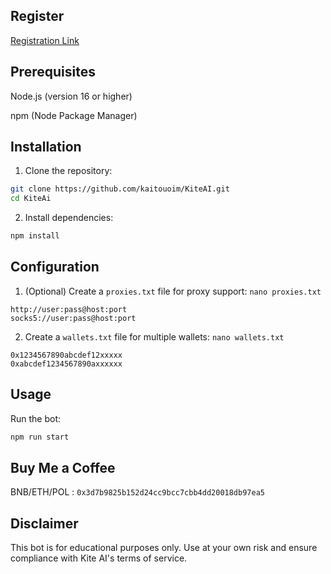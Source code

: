 ## Register 

[Registration Link](https://testnet.gokite.ai?r=pv82QnXP)

## Prerequisites
Node.js (version 16 or higher)

npm (Node Package Manager)

## Installation

1. Clone the repository:
```bash
git clone https://github.com/kaitouoim/KiteAI.git
cd KiteAi
```

2. Install dependencies:
```bash
npm install
```

## Configuration

1. (Optional) Create a `proxies.txt` file for proxy support:
```nano proxies.txt```
```
http://user:pass@host:port
socks5://user:pass@host:port
```

2. Create a `wallets.txt` file for multiple wallets:
```nano wallets.txt```
```
0x1234567890abcdef12xxxxx
0xabcdef1234567890axxxxxx
```

## Usage

Run the bot:
```bash
npm run start
```

## Buy Me a Coffee

BNB/ETH/POL : ``` 0x3d7b9825b152d24cc9bcc7cbb4dd20018db97ea5 ```

##  Disclaimer

This bot is for educational purposes only. Use at your own risk and ensure compliance with Kite AI's terms of service.

